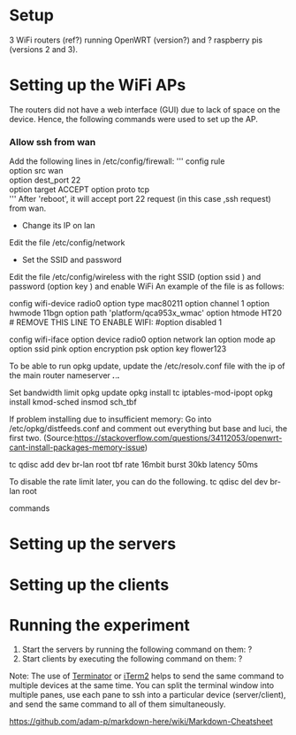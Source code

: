# Setup

3 WiFi routers (ref?) running OpenWRT (version?) and ? raspberry pis (versions 2 and 3).


# Setting up the WiFi APs
The routers did not have a web interface (GUI) due to lack of space on the device. Hence, the following commands were used to set up the AP.
### Allow ssh from wan <br> 
  Add the following lines in /etc/config/firewall:
  '''
  config rule                     
    option src              wan   
    option dest_port        22    
    option target           ACCEPT
    option proto            tcp   
  ''' 
  After 'reboot', it will accept port 22 request (in this case ,ssh request) from wan. <br>
  
  * Change its IP on lan
  
  Edit the file /etc/config/network
  
  * Set the SSID and password
  
  Edit the file /etc/config/wireless with the right SSID (option ssid <ssid>) and password (option key <password>) and enable   WiFi An example of the file is as follows:
  
  config wifi-device  radio0
        option type     mac80211
        option channel  1
        option hwmode   11bgn
        option path     'platform/qca953x_wmac'
        option htmode   HT20
        # REMOVE THIS LINE TO ENABLE WIFI:
        #option disabled 1

config wifi-iface
        option device   radio0
        option network  lan
        option mode     ap
        option ssid     pink
        option encryption psk
        option key flower123

To be able to run opkg update, update the /etc/resolv.conf file with the ip of the main router
nameserver ***.***.***.***

Set bandwidth limit
opkg update
opkg install tc iptables-mod-ipopt
opkg install kmod-sched
insmod sch_tbf

If problem installing due to insufficient memory:
Go into /etc/opkg/distfeeds.conf and comment out everything but base and luci, the first two. (Source:https://stackoverflow.com/questions/34112053/openwrt-cant-install-packages-memory-issue)

tc qdisc add dev br-lan root tbf rate 16mbit burst 30kb latency 50ms

To disable the rate limit later, you can do the following.
tc qdisc del dev br-lan root



commands

# Setting up the servers 


# Setting up the clients

# Running the experiment
1. Start the servers by running the following command on them:
   ?
2. Start clients by executing the following command on them:
   ?

Note: The use of [Terminator](https://linux.die.net/man/1/terminator) or [iTerm2](https://www.iterm2.com/) helps to send the same command to multiple devices at the same time. You can split the terminal window into multiple panes, use each pane to ssh into a particular device (server/client), and send the same command to all of them simultaneously.


https://github.com/adam-p/markdown-here/wiki/Markdown-Cheatsheet
